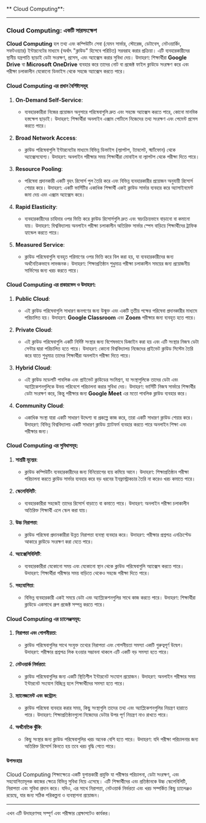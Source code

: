 ** Cloud Computing**:

---
### **Cloud Computing: একটি সারসংক্ষেপ**

**Cloud Computing** হল তথ্য এবং কম্পিউটিং সেবা (যেমন সার্ভার, স্টোরেজ, ডেটাবেস, নেটওয়ার্কিং, সফটওয়্যার) ইন্টারনেটের মাধ্যমে (অর্থাৎ "ক্লাউড" হিসেবে পরিচিত) সরবরাহ করার প্রক্রিয়া। এটি ব্যবহারকারীদের স্থানীয় যন্ত্রপাতি ছাড়াই ডেটা সংরক্ষণ, প্রসেস, এবং অ্যাক্সেস করার সুবিধা দেয়। উদাহরণ: শিক্ষার্থীরা **Google Drive** বা **Microsoft OneDrive** ব্যবহার করে তাদের নোট বা প্রজেক্ট ফাইল ক্লাউডে সংরক্ষণ করে এবং পরীক্ষা চলাকালীন যেকোনো ডিভাইস থেকে সহজে অ্যাক্সেস করতে পারে।

#### **Cloud Computing এর প্রধান বৈশিষ্ট্যসমূহ**

1. **On-Demand Self-Service**:
   - ব্যবহারকারীরা নিজের প্রয়োজন অনুসারে পরিষেবাগুলি দ্রুত এবং সহজে অ্যাক্সেস করতে পারে, কোনো মানবিক হস্তক্ষেপ ছাড়াই। উদাহরণ: শিক্ষার্থীরা অনলাইন এক্সাম পোর্টালে নিজেদের তথ্য সংরক্ষণ এবং পেমেন্ট প্রসেস করতে পারে।

2. **Broad Network Access**:
   - ক্লাউড পরিষেবাগুলি ইন্টারনেটের মাধ্যমে বিভিন্ন ডিভাইস (ল্যাপটপ, ট্যাবলেট, স্মার্টফোন) থেকে অ্যাক্সেসযোগ্য। উদাহরণ: অনলাইন পরীক্ষার সময় শিক্ষার্থীরা মোবাইল বা ল্যাপটপ থেকে পরীক্ষা দিতে পারে।

3. **Resource Pooling**:
   - পরিষেবা প্রদানকারী একটি বৃহৎ রিসোর্স পুল তৈরি করে এবং বিভিন্ন ব্যবহারকারীর প্রয়োজন অনুযায়ী রিসোর্স শেয়ার করে। উদাহরণ: একটি ভার্সিটির একাধিক শিক্ষার্থী একই ক্লাউড সার্ভার ব্যবহার করে অ্যাসাইনমেন্ট জমা দেয় এবং এক্সাম অ্যাক্সেস করে।

4. **Rapid Elasticity**:
   - ব্যবহারকারীদের চাহিদার ওপর ভিত্তি করে ক্লাউড রিসোর্সগুলি দ্রুত এবং স্বয়ংক্রিয়ভাবে বাড়ানো বা কমানো যায়। উদাহরণ: বিশ্ববিদ্যালয় অনলাইন পরীক্ষা চলাকালীন অতিরিক্ত সার্ভার স্পেস বাড়িয়ে শিক্ষার্থীদের ট্রাফিক হ্যান্ডেল করতে পারে।

5. **Measured Service**:
   - ক্লাউড পরিষেবাগুলি ব্যবহৃত পরিমাণের ওপর ভিত্তি করে বিল করা হয়, যা ব্যবহারকারীদের জন্য অর্থনৈতিকভাবে লাভজনক। উদাহরণ: শিক্ষাপ্রতিষ্ঠান শুধুমাত্র পরীক্ষা চলাকালীন সময়ের জন্য প্রয়োজনীয় সার্ভিসের জন্য খরচ করতে পারে।

#### **Cloud Computing এর প্রকারভেদ ও উদাহরণ**:

1. **Public Cloud**:
   - এই ক্লাউড পরিষেবাগুলি সাধারণ জনগণের জন্য উন্মুক্ত এবং একটি তৃতীয় পক্ষের পরিষেবা প্রদানকারীর মাধ্যমে পরিচালিত হয়। উদাহরণ: **Google Classroom** এবং **Zoom** পরীক্ষার জন্য ব্যবহৃত হতে পারে।

2. **Private Cloud**:
   - এই ক্লাউড পরিষেবাগুলি একটি নির্দিষ্ট সংস্থার জন্য বিশেষভাবে ডিজাইন করা হয় এবং এটি সংস্থার নিজস্ব ডেটা সেন্টার দ্বারা পরিচালিত হতে পারে। উদাহরণ: কোনো বিশ্ববিদ্যালয় নিজেদের প্রাইভেট ক্লাউড সিস্টেম তৈরি করে যাতে শুধুমাত্র তাদের শিক্ষার্থীরা অনলাইন পরীক্ষা দিতে পারে।

3. **Hybrid Cloud**:
   - এই ক্লাউড মডেলটি পাবলিক এবং প্রাইভেট ক্লাউডের সংমিশ্রণ, যা সংস্থাগুলিকে তাদের ডেটা এবং অ্যাপ্লিকেশনগুলিকে উভয় পরিবেশে পরিচালনা করার সুবিধা দেয়। উদাহরণ: ভার্সিটি নিজস্ব সার্ভারে শিক্ষার্থীর ডেটা সংরক্ষণ করে, কিন্তু পরীক্ষার জন্য **Google Meet** এর মতো পাবলিক ক্লাউড ব্যবহার করে।

4. **Community Cloud**:
   - একাধিক সংস্থা যারা একটি সাধারণ উদ্দেশ্য বা প্রকল্পে কাজ করে, তারা একটি সাধারণ ক্লাউড শেয়ার করে। উদাহরণ: বিভিন্ন বিশ্ববিদ্যালয় একটি সাধারণ ক্লাউড প্ল্যাটফর্ম ব্যবহার করতে পারে অনলাইন শিক্ষা এবং পরীক্ষার জন্য।

#### **Cloud Computing এর সুবিধাসমূহ**:

1. **সাশ্রয়ী মূল্যের**:
   - ক্লাউড কম্পিউটিং ব্যবহারকারীদের জন্য বিনিয়োগের ব্যয় কমিয়ে আনে। উদাহরণ: শিক্ষাপ্রতিষ্ঠান পরীক্ষা পরিচালনা করতে ক্লাউড সার্ভার ব্যবহার করে বড় ধরনের ইনফ্রাস্ট্রাকচার তৈরি না করেও খরচ কমাতে পারে।

2. **স্কেলেবিলিটি**:
   - ব্যবহারকারীরা সহজেই তাদের রিসোর্স বাড়াতে বা কমাতে পারে। উদাহরণ: অনলাইন পরীক্ষা চলাকালীন অতিরিক্ত শিক্ষার্থী এলে স্কেল করা যায়।

3. **উচ্চ নিরাপত্তা**:
   - ক্লাউড পরিষেবা প্রদানকারীরা উন্নত নিরাপত্তা ব্যবস্থা ব্যবহার করে। উদাহরণ: পরীক্ষার প্রশ্নপত্র এনক্রিপ্টেড আকারে ক্লাউডে সংরক্ষণ করা যেতে পারে।

4. **অ্যাক্সেসিবিলিটি**:
   - ব্যবহারকারীরা যেকোনো সময় এবং যেকোনো স্থান থেকে ক্লাউড পরিষেবাগুলি অ্যাক্সেস করতে পারে। উদাহরণ: শিক্ষার্থীরা পরীক্ষার সময় বাড়িতে থেকেও সহজে পরীক্ষা দিতে পারে।

5. **সহযোগিতা**:
   - বিভিন্ন ব্যবহারকারী একই সময়ে ডেটা এবং অ্যাপ্লিকেশনগুলির সাথে কাজ করতে পারে। উদাহরণ: শিক্ষার্থীরা ক্লাউডে একসাথে গ্রুপ প্রজেক্ট সম্পন্ন করতে পারে।

#### **Cloud Computing এর চ্যালেঞ্জসমূহ**:

1. **নিরাপত্তা এবং গোপনীয়তা**:
   - ক্লাউড পরিষেবাগুলির সাথে সংযুক্ত তথ্যের নিরাপত্তা এবং গোপনীয়তা সমস্যা একটি গুরুত্বপূর্ণ উদ্বেগ। উদাহরণ: পরীক্ষার প্রশ্নপত্র লিক হওয়ার সম্ভাবনা থাকলে এটি একটি বড় সমস্যা হতে পারে।

2. **নেটওয়ার্ক নির্ভরতা**:
   - ক্লাউড পরিষেবাগুলির জন্য একটি স্থিতিশীল ইন্টারনেট সংযোগ প্রয়োজন। উদাহরণ: অনলাইন পরীক্ষার সময় ইন্টারনেট সংযোগ বিচ্ছিন্ন হলে শিক্ষার্থীদের সমস্যা হতে পারে।

3. **ম্যানেজমেন্ট এবং কন্ট্রোল**:
   - ক্লাউড পরিষেবা ব্যবহার করার সময়, কিছু সংস্থাগুলি তাদের তথ্য এবং অ্যাপ্লিকেশনগুলির নিয়ন্ত্রণ হারাতে পারে। উদাহরণ: শিক্ষাপ্রতিষ্ঠানগুলো নিজেদের ডেটার উপর পূর্ণ নিয়ন্ত্রণ নাও রাখতে পারে।

4. **অর্থনৈতিক ঝুঁকি**:
   - কিছু সংস্থার জন্য ক্লাউড পরিষেবাগুলির খরচ অনেক বেশি হতে পারে। উদাহরণ: যদি পরীক্ষা পরিচালনার জন্য অতিরিক্ত রিসোর্স কিনতে হয় তবে খরচ বৃদ্ধি পেতে পারে।

#### **উপসংহার**

Cloud Computing শিক্ষাক্ষেত্রে একটি যুগান্তকারী প্রযুক্তি যা পরীক্ষার পরিচালনা, ডেটা সংরক্ষণ, এবং সহযোগিতামূলক কাজের ক্ষেত্রে বিভিন্ন সুবিধা নিয়ে এসেছে। এটি শিক্ষার্থীদের এবং প্রতিষ্ঠানকে উচ্চ স্কেলেবিলিটি, নিরাপত্তা এবং সুবিধা প্রদান করে। যদিও, এর সাথে নিরাপত্তা, নেটওয়ার্ক নির্ভরতা এবং খরচ সম্পর্কিত কিছু চ্যালেঞ্জও রয়েছে, যার জন্য সঠিক পরিকল্পনা ও ব্যবস্থাপনা প্রয়োজন।

---

এখন এটি উদাহরণসহ সম্পূর্ণ এবং পরীক্ষার প্রেক্ষাপটেও কার্যকর।